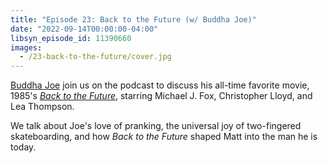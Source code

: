 ```yaml
---
title: "Episode 23: Back to the Future (w/ Buddha Joe)"
date: "2022-09-14T00:00:00-04:00"
libsyn_episode_id: 11390660
images:
  - /23-back-to-the-future/cover.jpg
---
```


[Buddha Joe](https://www.buddhajoecomedy.com) join us on the podcast to discuss his all-time favorite movie, 1985's [_Back to the Future_](https://www.imdb.com/title/tt0088763/), starring Michael J. Fox, Christopher Lloyd, and Lea Thompson.

We talk about Joe's love of pranking, the universal joy of two-fingered skateboarding, and how _Back to the Future_ shaped Matt into the man he is today.
